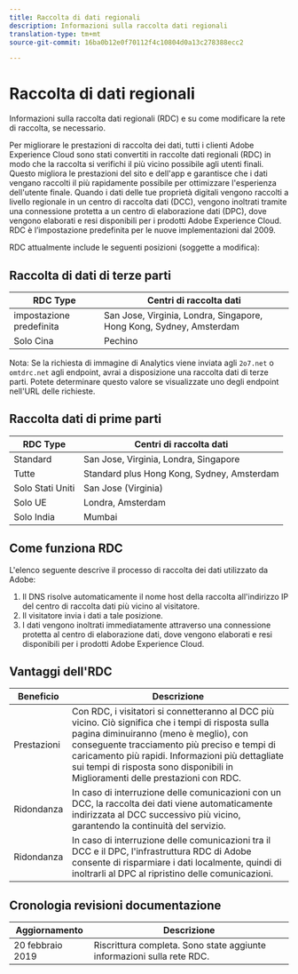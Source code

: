 ```yaml
---
title: Raccolta di dati regionali
description: Informazioni sulla raccolta dati regionali
translation-type: tm+mt
source-git-commit: 16ba0b12e0f70112f4c10804d0a13c278388ecc2

---
```



# Raccolta di dati regionali

Informazioni sulla raccolta dati regionali (RDC) e su come modificare la rete di raccolta, se necessario.

Per migliorare le prestazioni di raccolta dei dati, tutti i clienti Adobe Experience Cloud sono stati convertiti in raccolte dati regionali (RDC) in modo che la raccolta si verifichi il più vicino possibile agli utenti finali. Questo migliora le prestazioni del sito e dell'app e garantisce che i dati vengano raccolti il più rapidamente possibile per ottimizzare l'esperienza dell'utente finale. Quando i dati delle tue proprietà digitali vengono raccolti a livello regionale in un centro di raccolta dati (DCC), vengono inoltrati tramite una connessione protetta a un centro di elaborazione dati (DPC), dove vengono elaborati e resi disponibili per i prodotti Adobe Experience Cloud. RDC è l’impostazione predefinita per le nuove implementazioni dal 2009.

RDC attualmente include le seguenti posizioni (soggette a modifica):

## Raccolta di dati di terze parti

| RDC Type | Centri di raccolta dati |
|---------------------|-------------------|
| impostazione predefinita | San Jose, Virginia, Londra, Singapore, Hong Kong, Sydney, Amsterdam |
| Solo Cina | Pechino |

Nota: Se la richiesta di immagine di Analytics viene inviata agli `2o7.net` o `omtdrc.net` agli endpoint, avrai a disposizione una raccolta dati di terze parti. Potete determinare questo valore se visualizzate uno degli endpoint nell'URL delle richieste.

## Raccolta dati di prime parti

| RDC Type | Centri di raccolta dati |
|---------------------|-------------------|
| Standard | San Jose, Virginia, Londra, Singapore |
| Tutte | Standard plus Hong Kong, Sydney, Amsterdam |
| Solo Stati Uniti | San Jose (Virginia) |
| Solo UE | Londra, Amsterdam |
| Solo India | Mumbai |

## Come funziona RDC

L'elenco seguente descrive il processo di raccolta dei dati utilizzato da Adobe:

1. Il DNS risolve automaticamente il nome host della raccolta all'indirizzo IP del centro di raccolta dati più vicino al visitatore.
1. Il visitatore invia i dati a tale posizione.
1. I dati vengono inoltrati immediatamente attraverso una connessione protetta al centro di elaborazione dati, dove vengono elaborati e resi disponibili per i prodotti Adobe Experience Cloud.

## Vantaggi dell'RDC

| Beneficio | Descrizione |
|---------|-----------|
| Prestazioni | Con RDC, i visitatori si connetteranno al DCC più vicino. Ciò significa che i tempi di risposta sulla pagina diminuiranno (meno è meglio), con conseguente tracciamento più preciso e tempi di caricamento più rapidi. Informazioni più dettagliate sui tempi di risposta sono disponibili in Miglioramenti delle prestazioni con RDC. |
| Ridondanza | In caso di interruzione delle comunicazioni con un DCC, la raccolta dei dati viene automaticamente indirizzata al DCC successivo più vicino, garantendo la continuità del servizio. |
| Ridondanza | In caso di interruzione delle comunicazioni tra il DCC e il DPC, l'infrastruttura RDC di Adobe consente di risparmiare i dati localmente, quindi di inoltrarli al DPC al ripristino delle comunicazioni. |

## Cronologia revisioni documentazione

| Aggiornamento | Descrizione |
|--------|---------|
| 20 febbraio 2019 | Riscrittura completa. Sono state aggiunte informazioni sulla rete RDC. |
